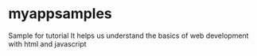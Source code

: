 # myappsamples
Sample for tutorial
It helps us understand the basics of web development with html and javascript
